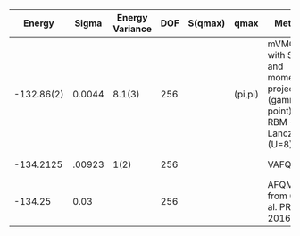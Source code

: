 | Energy     | Sigma  | Energy Variance | DOF | S(qmax) | qmax    | Method                                                       | Data Repository                                              |
|------------|--------|-----------------|-----|---------|---------|--------------------------------------------------------------|--------------------------------------------------------------|
| -132.86(2) | 0.0044 | 8.1(3)          | 256 |         | (pi,pi) | mVMC with SU(2) and momentum projections (gamma point) + RBM + Lanczos, (U=8) |                                                              |
| -134.2125  | .00923 | 1(2)            | 256 |         |         | VAFQMC                                                       | git-scm.sissa.it:TurboLattice/HST_AAD/example/16x16/U8/muf4/pbcapbc/b4n |
| -134.25    | 0.03   |                 | 256 |         |         | AFQMC from Qin et al. PRB 2016                               |                                                              |
